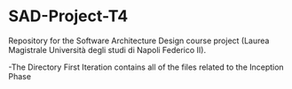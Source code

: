 # SAD-Project-T4
Repository for the Software Architecture Design course project (Laurea Magistrale Università degli studi di Napoli Federico II).

-The Directory First Iteration contains all of the files related to the Inception Phase
